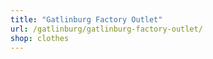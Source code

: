 ```yaml
---
title: "Gatlinburg Factory Outlet"
url: /gatlinburg/gatlinburg-factory-outlet/
shop: clothes
---
```

